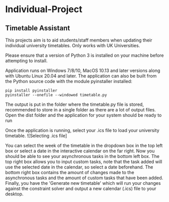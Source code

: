 # Individual-Project
## Timetable Assistant


This projects aim is to aid students/staff members when updating their individual university timetables.
Only works with UK Universities.

Please ensure that a version of Python 3 is installed on your machine before attempting to install.

Application runs on Windows 7/8/10, MacOS 10.13 and later versions along with Ubuntu Linux 20.04 and later.
The application can also be built from the Python source code with the module pyinstaller installed:

```
pip install pyinstaller
pyinstaller --onefile --windowed timetable.py
```
The output is put in the folder where the timetable.py file is stored, recommended to store in a single folder as there are a lot of output files.
Open the dist folder and the application for your system should be ready to run

Once the application is running, select your .ics file to load your university timetable.
![Selecting .ics file]


You can select the week of the timetable in the dropdown box in the top left box or select a date in the interactive calendar on the far right.
Now you should be able to see your asynchronous tasks in the bottom left box.
The top right box allows you to input custom tasks, note that the task added will use the selected date in the calendar, so select a date beforehand.
The bottom right box contains the amount of changes made to the asynchronous tasks and the amount of custom tasks that have been added.
Finally, you have the 'Generate new timetable' which will run your changes against the constraint solver and output a new calendar (.ics) file to your desktop.

